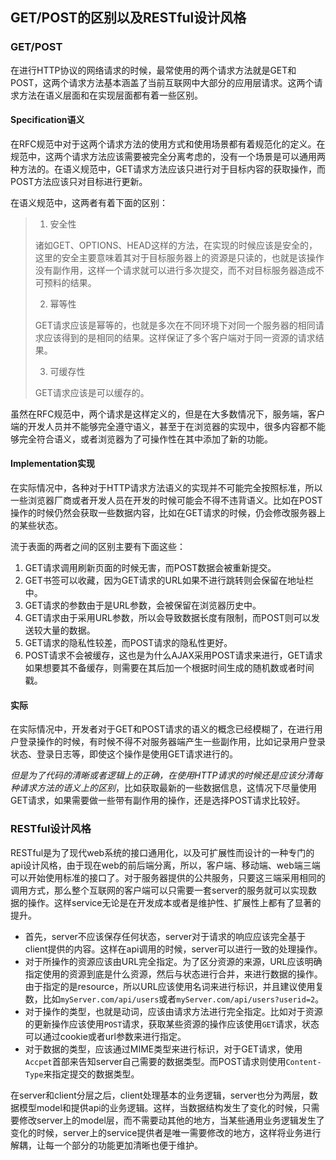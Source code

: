 ## GET/POST的区别以及RESTful设计风格

### GET/POST

在进行HTTP协议的网络请求的时候，最常使用的两个请求方法就是GET和POST，这两个请求方法基本涵盖了当前互联网中大部分的应用层请求。这两个请求方法在语义层面和在实现层面都有着一些区别。

#### Specification语义

在RFC规范中对于这两个请求方法的使用方式和使用场景都有着规范化的定义。在规范中，这两个请求方法应该需要被完全分离考虑的，没有一个场景是可以通用两种方法的。在语义规范中，GET请求方法应该只进行对于目标内容的获取操作，而POST方法应该只对目标进行更新。

在语义规范中，这两者有着下面的区别：

>1. 安全性
>
>   诸如GET、OPTIONS、HEAD这样的方法，在实现的时候应该是安全的，这里的安全主要意味着其对于目标服务器上的资源是只读的，也就是该操作没有副作用，这样一个请求就可以进行多次提交，而不对目标服务器造成不可预料的结果。
>
>2. 幂等性
>
>   GET请求应该是幂等的，也就是多次在不同环境下对同一个服务器的相同请求应该得到的是相同的结果。这样保证了多个客户端对于同一资源的请求结果。
>
>3. 可缓存性
>
>   GET请求应该是可以缓存的。

虽然在RFC规范中，两个请求是这样定义的，但是在大多数情况下，服务端，客户端的开发人员并不能够完全遵守语义，甚至于在浏览器的实现中，很多内容都不能够完全符合语义，或者浏览器为了可操作性在其中添加了新的功能。

#### Implementation实现

在实际情况中，各种对于HTTP请求方法语义的实现并不可能完全按照标准，所以一些浏览器厂商或者开发人员在开发的时候可能会不得不违背语义。比如在POST操作的时候仍然会获取一些数据内容，比如在GET请求的时候，仍会修改服务器上的某些状态。

流于表面的两者之间的区别主要有下面这些：

1. GET请求调用刷新页面的时候无害，而POST数据会被重新提交。
2. GET书签可以收藏，因为GET请求的URL如果不进行跳转则会保留在地址栏中。
3. GET请求的参数由于是URL参数，会被保留在浏览器历史中。
4. GET请求由于采用URL参数，所以会导致数据长度有限制，而POST则可以发送较大量的数据。
5. GET请求的隐私性较差，而POST请求的隐私性更好。
6. POST请求不会被缓存，这也是为什么AJAX采用POST请求来进行，GET请求如果想要其不备缓存，则需要在其后加一个根据时间生成的随机数或者时间戳。

#### 实际

在实际情况中，开发者对于GET和POST请求的语义的概念已经模糊了，在进行用户登录操作的时候，有时候不得不对服务器端产生一些副作用，比如记录用户登录状态、登录日志等，即使这个操作是使用GET请求进行的。

*但是为了代码的清晰或者逻辑上的正确，在使用HTTP请求的时候还是应该分清每种请求方法的语义上的区别*，比如获取最新的一些数据信息，这情况下尽量使用GET请求，如果需要做一些带有副作用的操作，还是选择POST请求比较好。

### RESTful设计风格

RESTful是为了现代web系统的接口通用化，以及可扩展性而设计的一种专门的api设计风格，由于现在web的前后端分离，所以，客户端、移动端、web端三端可以开始使用标准的接口了。对于服务器提供的公共服务，只要这三端采用相同的调用方式，那么整个互联网的客户端可以只需要一套server的服务就可以实现数据的操作。这样service无论是在开发成本或者是维护性、扩展性上都有了显著的提升。

* 首先，server不应该保存任何状态，server对于请求的响应应该完全基于client提供的内容。这样在api调用的时候，server可以进行一致的处理操作。
* 对于所操作的资源应该由URL完全指定。为了区分资源的来源，URL应该明确指定使用的资源到底是什么资源，然后与状态进行合并，来进行数据的操作。由于指定的是resource，所以URL应该使用名词来进行标识，并且建议使用复数，比如`myServer.com/api/users`或者`myServer.com/api/users?userid=2`。
* 对于操作的类型，也就是动词，应该由请求方法进行完全指定。比如对于资源的更新操作应该使用`POST`请求，获取某些资源的操作应该使用`GET`请求，状态可以通过cookie或者url参数来进行指定。
* 对于数据的类型，应该通过MIME类型来进行标识，对于GET请求，使用`Accpet`首部来告知server自己需要的数据类型。而POST请求则使用`Content-Type`来指定提交的数据类型。

在server和client分层之后，client处理基本的业务逻辑，server也分为两层，数据模型model和提供api的业务逻辑。这样，当数据结构发生了变化的时候，只需要修改server上的model层，而不需要动其他的地方，当某些通用业务逻辑发生了变化的时候，server上的service提供者是唯一需要修改的地方，这样将业务进行解耦，让每一个部分的功能更加清晰也便于维护。